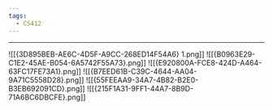 ```yaml
---
tags:
  - CS412
---
```

---
![[{3D895BEB-AE6C-4D5F-A9CC-268ED14F54A6} 1.png]]
![[{B0963E29-C1E2-45AE-B054-6A5742F55A73}.png]]
![[{E920800A-FCE8-424D-A464-63FC17FE73A1}.png]]
![[{B7EED61B-C39C-4644-AA04-9A71C5558D28}.png]]
![[{55FEEAA9-34A7-4B82-B2E0-B3EB692091CD}.png]]
![[{215F1A31-9FF1-44A7-8B9D-71A6BC6DBCFE}.png]]
